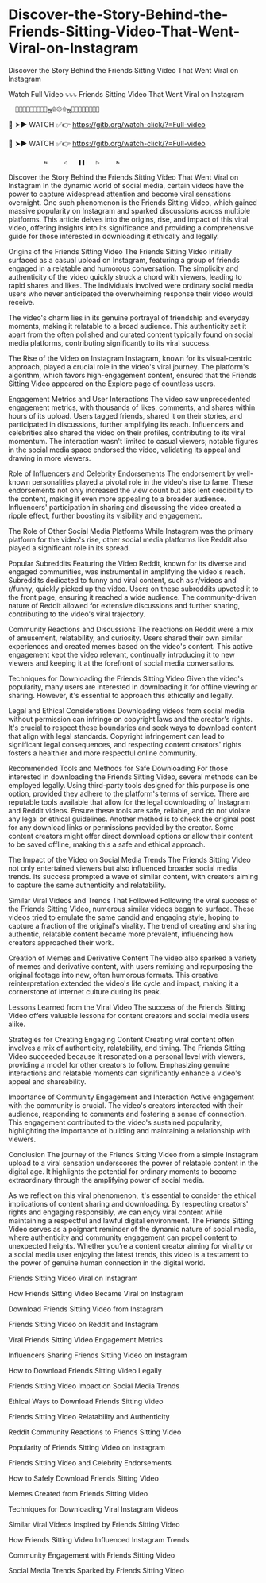 # Discover-the-Story-Behind-the-Friends-Sitting-Video-That-Went-Viral-on-Instagram
Discover the Story Behind the Friends Sitting Video That Went Viral on Instagram

Watch Full Video ⤵️⤵️⤵️ Friends Sitting Video That Went Viral on Instagram

      💛💛💛💛💛💛💛💛💛ஜ۩۞۩ஜ💛💛💛💛💛💛💛💛
 
🍑 ➤► WATCH ✅👉 https://gitb.org/watch-click/?=Full-video
 
🍑 ➤► WATCH ✅👉 https://gitb.org/watch-click/?=Full-video
                                         
              ⇆ㅤㅤㅤ◁ㅤㅤ❚❚ㅤㅤ▷ㅤㅤㅤ↻

Discover the Story Behind the Friends Sitting Video That Went Viral on Instagram
In the dynamic world of social media, certain videos have the power to capture widespread attention and become viral sensations overnight. One such phenomenon is the Friends Sitting Video, which gained massive popularity on Instagram and sparked discussions across multiple platforms. This article delves into the origins, rise, and impact of this viral video, offering insights into its significance and providing a comprehensive guide for those interested in downloading it ethically and legally.

Origins of the Friends Sitting Video
The Friends Sitting Video initially surfaced as a casual upload on Instagram, featuring a group of friends engaged in a relatable and humorous conversation. The simplicity and authenticity of the video quickly struck a chord with viewers, leading to rapid shares and likes. The individuals involved were ordinary social media users who never anticipated the overwhelming response their video would receive.

The video's charm lies in its genuine portrayal of friendship and everyday moments, making it relatable to a broad audience. This authenticity set it apart from the often polished and curated content typically found on social media platforms, contributing significantly to its viral success.

The Rise of the Video on Instagram
Instagram, known for its visual-centric approach, played a crucial role in the video's viral journey. The platform's algorithm, which favors high-engagement content, ensured that the Friends Sitting Video appeared on the Explore page of countless users.

Engagement Metrics and User Interactions
The video saw unprecedented engagement metrics, with thousands of likes, comments, and shares within hours of its upload. Users tagged friends, shared it on their stories, and participated in discussions, further amplifying its reach. Influencers and celebrities also shared the video on their profiles, contributing to its viral momentum. The interaction wasn't limited to casual viewers; notable figures in the social media space endorsed the video, validating its appeal and drawing in more viewers.

Role of Influencers and Celebrity Endorsements
The endorsement by well-known personalities played a pivotal role in the video's rise to fame. These endorsements not only increased the view count but also lent credibility to the content, making it even more appealing to a broader audience. Influencers' participation in sharing and discussing the video created a ripple effect, further boosting its visibility and engagement.

The Role of Other Social Media Platforms
While Instagram was the primary platform for the video's rise, other social media platforms like Reddit also played a significant role in its spread.

Popular Subreddits Featuring the Video
Reddit, known for its diverse and engaged communities, was instrumental in amplifying the video's reach. Subreddits dedicated to funny and viral content, such as r/videos and r/funny, quickly picked up the video. Users on these subreddits upvoted it to the front page, ensuring it reached a wide audience. The community-driven nature of Reddit allowed for extensive discussions and further sharing, contributing to the video's viral trajectory.

Community Reactions and Discussions
The reactions on Reddit were a mix of amusement, relatability, and curiosity. Users shared their own similar experiences and created memes based on the video's content. This active engagement kept the video relevant, continually introducing it to new viewers and keeping it at the forefront of social media conversations.

Techniques for Downloading the Friends Sitting Video
Given the video's popularity, many users are interested in downloading it for offline viewing or sharing. However, it's essential to approach this ethically and legally.

Legal and Ethical Considerations
Downloading videos from social media without permission can infringe on copyright laws and the creator's rights. It's crucial to respect these boundaries and seek ways to download content that align with legal standards. Copyright infringement can lead to significant legal consequences, and respecting content creators' rights fosters a healthier and more respectful online community.

Recommended Tools and Methods for Safe Downloading
For those interested in downloading the Friends Sitting Video, several methods can be employed legally. Using third-party tools designed for this purpose is one option, provided they adhere to the platform's terms of service. There are reputable tools available that allow for the legal downloading of Instagram and Reddit videos. Ensure these tools are safe, reliable, and do not violate any legal or ethical guidelines. Another method is to check the original post for any download links or permissions provided by the creator. Some content creators might offer direct download options or allow their content to be saved offline, making this a safe and ethical approach.

The Impact of the Video on Social Media Trends
The Friends Sitting Video not only entertained viewers but also influenced broader social media trends. Its success prompted a wave of similar content, with creators aiming to capture the same authenticity and relatability.

Similar Viral Videos and Trends That Followed
Following the viral success of the Friends Sitting Video, numerous similar videos began to surface. These videos tried to emulate the same candid and engaging style, hoping to capture a fraction of the original's virality. The trend of creating and sharing authentic, relatable content became more prevalent, influencing how creators approached their work.

Creation of Memes and Derivative Content
The video also sparked a variety of memes and derivative content, with users remixing and repurposing the original footage into new, often humorous formats. This creative reinterpretation extended the video's life cycle and impact, making it a cornerstone of internet culture during its peak.

Lessons Learned from the Viral Video
The success of the Friends Sitting Video offers valuable lessons for content creators and social media users alike.

Strategies for Creating Engaging Content
Creating viral content often involves a mix of authenticity, relatability, and timing. The Friends Sitting Video succeeded because it resonated on a personal level with viewers, providing a model for other creators to follow. Emphasizing genuine interactions and relatable moments can significantly enhance a video's appeal and shareability.

Importance of Community Engagement and Interaction
Active engagement with the community is crucial. The video's creators interacted with their audience, responding to comments and fostering a sense of connection. This engagement contributed to the video's sustained popularity, highlighting the importance of building and maintaining a relationship with viewers.

Conclusion
The journey of the Friends Sitting Video from a simple Instagram upload to a viral sensation underscores the power of relatable content in the digital age. It highlights the potential for ordinary moments to become extraordinary through the amplifying power of social media.

As we reflect on this viral phenomenon, it's essential to consider the ethical implications of content sharing and downloading. By respecting creators' rights and engaging responsibly, we can enjoy viral content while maintaining a respectful and lawful digital environment. The Friends Sitting Video serves as a poignant reminder of the dynamic nature of social media, where authenticity and community engagement can propel content to unexpected heights. Whether you’re a content creator aiming for virality or a social media user enjoying the latest trends, this video is a testament to the power of genuine human connection in the digital world.

Friends Sitting Video Viral on Instagram

How Friends Sitting Video Became Viral on Instagram

Download Friends Sitting Video from Instagram

Friends Sitting Video on Reddit and Instagram

Viral Friends Sitting Video Engagement Metrics

Influencers Sharing Friends Sitting Video on Instagram

How to Download Friends Sitting Video Legally

Friends Sitting Video Impact on Social Media Trends

Ethical Ways to Download Friends Sitting Video

Friends Sitting Video Relatability and Authenticity

Reddit Community Reactions to Friends Sitting Video

Popularity of Friends Sitting Video on Instagram

Friends Sitting Video and Celebrity Endorsements

How to Safely Download Friends Sitting Video

Memes Created from Friends Sitting Video

Techniques for Downloading Viral Instagram Videos

Similar Viral Videos Inspired by Friends Sitting Video

How Friends Sitting Video Influenced Instagram Trends

Community Engagement with Friends Sitting Video

Social Media Trends Sparked by Friends Sitting Video
